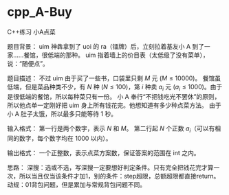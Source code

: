 # cpp_A-Buy
C++练习 小A点菜


题目背景：
uim 神犇拿到了 uoi 的 ra（镭牌）后，立刻拉着基友小 A 到了一家……餐馆，很低端的那种。
uim 指着墙上的价目表（太低级了没有菜单），说：“随便点”。

题目描述：
不过 uim 由于买了一些书，口袋里只剩 $M$ 元 $(M \le 10000)$。
餐馆虽低端，但是菜品种类不少，有 $N$ 种 $(N \le 100)$，第 $i$ 种卖 $a_i$ 元 $(a_i \le 1000)$。由于是很低端的餐馆，所以每种菜只有一份。
小 A 奉行“不把钱吃光不罢休”的原则，所以他点单一定刚好把 uim 身上所有钱花完。他想知道有多少种点菜方法。
由于小 A 肚子太饿，所以最多只能等待 $1$ 秒。

输入格式：
第一行是两个数字，表示 $N$ 和 $M$。
第二行起 $N$ 个正数 $a_i$（可以有相同的数字，每个数字均在 $1000$ 以内）。

输出格式：
一个正整数，表示点菜方案数，保证答案的范围在 int 之内。

思路：
深搜：选或不选，写深搜一定要想好判定条件。只有完全把钱花完才算一次，所以当且仅当该条件才加1，别的条件：step超限，总额超限都直接return。
动规：01背包问题，但是累加与常规背包问题不同。
